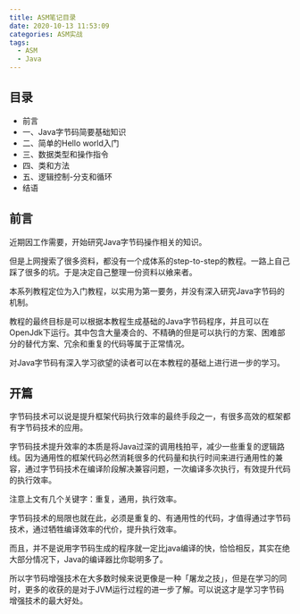 ```yaml
---
title: ASM笔记目录
date: 2020-10-13 11:53:09
categories: ASM实战
tags: 
  - ASM
  - Java
---
```


## 目录

- 前言
- 一、Java字节码简要基础知识
- 二、简单的Hello world入门
- 三、数据类型和操作指令
- 四、类和方法
- 五、逻辑控制-分支和循环
- 结语

<!-- more -->

## 前言

近期因工作需要，开始研究Java字节码操作相关的知识。

但是上网搜索了很多资料，都没有一个成体系的step-to-step的教程。一路上自己踩了很多的坑。于是决定自己整理一份资料以飨来者。

本系列教程定位为入门教程，以实用为第一要务，并没有深入研究Java字节码的机制。

教程的最终目标是可以根据本教程生成基础的Java字节码程序，并且可以在OpenJdk下运行。其中包含大量凑合的、不精确的但是可以执行的方案、困难部分的替代方案、冗余和重复的代码等属于正常情况。

对Java字节码有深入学习欲望的读者可以在本教程的基础上进行进一步的学习。

## 开篇

字节码技术可以说是提升框架代码执行效率的最终手段之一，有很多高效的框架都有字节码技术的应用。

字节码技术提升效率的本质是将Java过深的调用栈拍平，减少一些重复的逻辑路线。因为通用性的框架代码必然消耗很多的代码量和执行时间来进行通用性的兼容，通过字节码技术在编译阶段解决兼容问题，一次编译多次执行，有效提升代码的执行效率。

注意上文有几个关键字：重复，通用，执行效率。

字节码技术的局限也就在此，必须是重复的、有通用性的代码，才值得通过字节码技术，通过牺牲编译效率的代价，提升执行效率。

而且，并不是说用字节码生成的程序就一定比java编译的快，恰恰相反，其实在绝大部分情况下，Java的编译器比你聪明多了。

所以字节码增强技术在大多数时候来说更像是一种「屠龙之技」，但是在学习的同时，更多的收获的是对于JVM运行过程的进一步了解。可以说这才是学习字节码增强技术的最大好处。

